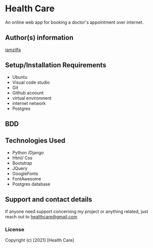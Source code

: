 # Health Care

An online web app for booking a doctor's appointment over internet.

## Author(s) information
[iamzilfa](https://github.com/iamzilfa)

## Setup/Installation Requirements
* Ubuntu
* Visual code studio
* Git
* Github acoount
* virtual environment
* internet network
* Postgres

## BDD
<!-- 
1.Sign in with the application to start using.
2. Set up a profile about me.
3. View posted photos.
4. Only view details of a single photo.
5. Like a photo and leave a comment on it.
6. Upload my photos to the application.
7. View  my profile with all photos .
8. Search for photos. -->


## Technologies Used
* Python /Django
* Html/ Css
* Bootstrap
* JQuery
* GoogleFonts
* FontAwesome
* Postgres database



## Support and contact details
If anyone need support concerning my project or anything related, just reach out to healthcare@gmail.com
 
<!-- [Here is the Link](  https://zilfanyungwe.herokuapp.com/ "The Beauty Of Nyungwe Forest") -->

### License

Copyright (c) [2021] [Health Care]

